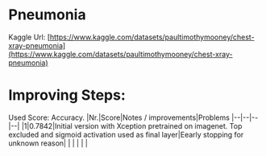 # Pneumonia
Kaggle Url: [https://www.kaggle.com/datasets/paultimothymooney/chest-xray-pneumonia](https://www.kaggle.com/datasets/paultimothymooney/chest-xray-pneumonia)
# Improving Steps:
Used Score: Accuracy.
|Nr.|Score|Notes / improvements|Problems
|--|--|--|--|
|1|0.7842|Initial version with Xception pretrained on imagenet. Top excluded and sigmoid activation used as final layer|Eearly stopping for unknown reason|
|  |  |  |  |
